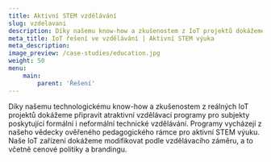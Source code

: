 ```yaml
---
title: Aktivní STEM vzdělávání
slug: vzdelavani
description: Díky našemu know-how a zkušenostem z IoT projektů dokážeme připravit atraktivní vzdělávací programy.
meta_title: IoT řešení ve vzdělávání | Aktivní STEM výuka
meta_description: 
image_preview: /case-studies/education.jpg
weight: 50
menu:
    main:
        parent: 'Řešení'
---
```


Díky našemu technologickému know-how a zkušenostem z reálných IoT projektů dokážeme připravit atraktivní vzdělávací programy pro subjekty poskytující formální i neformální technické vzdělávání. Programy vycházejí z našeho vědecky ověřeného pedagogického rámce pro aktivní STEM výuku. Naše IoT zařízení dokážeme modifikovat podle vzdělávacího záměru, a to včetně cenové politiky a brandingu.